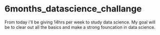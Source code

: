 # 6months_datascience_challange

From today i'll be giving 14hrs per week to study data science. My goal will be to clear out all the basics and make a strong founcation in data science.
